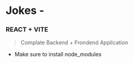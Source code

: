 # Jokes - 

### REACT + VITE

> Complate Backend + Frondend Application

- Make sure to install node_modules